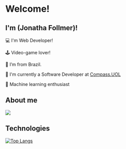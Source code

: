 # Welcome!

 

## I'm (Jonatha Follmer)!

 

:computer: I'm Web Developer!

🕹️ Video-game lover!

:house_with_garden: I’m from Brazil.

🏢 I'm currently a Software Developer at <a href="https://compass.uol/" target="_blank">Compass.UOL</a>

🧠 Machine learning enthusiast

## About me

<p>
 <a href="https://www.linkedin.com/in/jonatha-follmer-4a6704128/">
   <img src="https://img.shields.io/badge/LinkedIn-0077B5?style=for-the-badge&logo=linkedin&logoColor=white">
 </a>
</p>

<!-- ## Buy Me a Coffe

<a href="https://www.buymeacoffee.com/jonathanfollmer" target="_blank"><img src="https://cdn.buymeacoffee.com/buttons/default-orange.png" alt="Buy Me A Coffee" height="41" width="174"></a>

-->

## Technologies
[![Top Langs](https://github-readme-stats.vercel.app/api/top-langs/?username=ElJohnnie&layout=pie)](https://github.com/ElJohnnie/github-readme-stats)

<!-- ## WakaTime
[![Harlok's WakaTime stats](https://github-readme-stats.vercel.app/api/wakatime?username=ElJohnnie)](https://github.com/ElJohnnie/github-readme-stats)

-->




